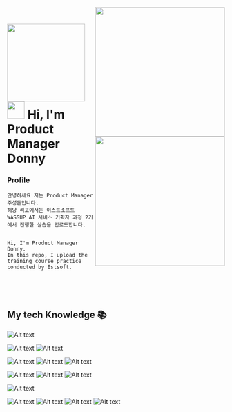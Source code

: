 <a href="https://donnythesmile.netlify.app/">
<img align="right" src="https://postfiles.pstatic.net/MjAyNDAyMjdfMTk3/MDAxNzA5MDM3MjQ5MDg1.T9O0PHq5yauQk0U7bIkCB9K4PhaUgqix2Z58i4vYJf8g.76DWDwlxJ20G5iwF_MUIW8_bIEsiRprUAsoS0lfty3Ug.JPEG/WEB.jpg?type=w773" width="300"/>
</a>

<a href="https://oreumi.notion.site/ccb14e20953f4059a49e0aac05ce80f9">
<img align="right" src="https://postfiles.pstatic.net/MjAyNDAyMjdfMTA2/MDAxNzA5MDM3MjQ3MjIz.qC-DkbMScOyQQBu4MvS0s3tq09KcdAGaJmdTnV8KbJgg.ibUfDnTyMirTtWZ6wf3a-G4VMJPpJHknV8Irrkgwl6og.JPEG/notion.jpg?type=w773" width="300"/>
</a>

<h1>  <img src="https://donnythesmile.netlify.app/img/about.png" height="180"><br>
<img src="https://emojis.slackmojis.com/emojis/images/1531849430/4246/blob-sunglasses.gif?1531849430" width="40"/>  Hi, I'm Product Manager Donny
</h1>

<p>
<h3>Profile</h3> 
<pre><code>안녕하세요 저는 Product Manager 주성돈입니다.
해당 리포에서는 이스트소프트 WASSUP AI 서비스 기획자 과정 2기에서 진행한 실습을 업로드합니다.
<br>
Hi, I'm Product Manager Donny.
In this repo, I upload the training course practice conducted by Estsoft.
<br>
</code></pre>

<br />
<h2> My tech Knowledge 📚 </h2>

![Alt text](https://img.shields.io/badge/Figma-F24E1E?style=for-the-badge&logo=figma&logoColor=white)

![Alt text](https://img.shields.io/badge/Adobe%20Photoshop-31A8FF?style=for-the-badge&logo=Adobe%20Photoshop&logoColor=black)
![Alt text](https://img.shields.io/badge/Adobe%20Illustrator-FF9A00?style=for-the-badge&logo=adobe%20illustrator&logoColor=white)

![Alt text](https://img.shields.io/badge/HTML5-E34F26?style=for-the-badge&logo=html5&logoColor=white)
![Alt text](https://img.shields.io/badge/CSS3-1572B6?style=for-the-badge&logo=css3&logoColor=white)
![Alt text](https://img.shields.io/badge/JavaScript-F7DF1E?style=for-the-badge&logo=JavaScript&logoColor=white)

![Alt text](https://img.shields.io/badge/python-3776AB?style=for-the-badge&logo=python&logoColor=white)
![Alt text](https://img.shields.io/badge/Anaconda-44A833?style=for-the-badge&logo=Anaconda&logoColor=white)
![Alt text](https://img.shields.io/badge/Jupyter-F37626?style=for-the-badge&logo=Jupyter&logoColor=white)

![Alt text](https://img.shields.io/badge/C-A8B9CC?style=for-the-badge&logo=C&logoColor=white)



![Alt text](https://img.shields.io/badge/mysql-4479A1?style=for-the-badge&logo=mysql&logoColor=white)
![Alt text](https://img.shields.io/badge/PowerBI-F2C811?style=for-the-badge&logo=powerbi&logoColor=white)
![Alt text](https://img.shields.io/badge/Excel-217346?style=for-the-badge&logo=microsoftexcel&logoColor=white)
![Alt text](https://img.shields.io/badge/Github-181717?style=for-the-badge&logo=github&logoColor=white)

